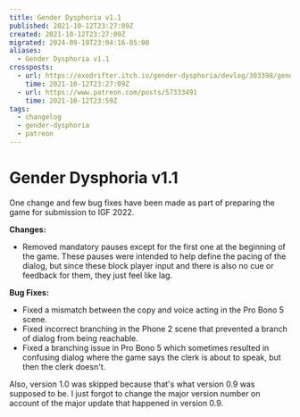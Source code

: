 ```yaml
---
title: Gender Dysphoria v1.1
published: 2021-10-12T23:27:09Z
created: 2021-10-12T23:27:09Z
migrated: 2024-09-19T23:04:16-05:00
aliases:
  - Gender Dysphoria v1.1
crossposts:
  - url: https://exodrifter.itch.io/gender-dysphoria/devlog/303398/gender-dysphoria-v11-released
    time: 2021-10-12T23:27:09Z
  - url: https://www.patreon.com/posts/57333491
    time: 2021-10-12T23:59Z
tags:
  - changelog
  - gender-dysphoria
  - patreon
---
```


# Gender Dysphoria v1.1

One change and few bug fixes have been made as part of preparing the game for submission to IGF 2022.

**Changes:**
* Removed mandatory pauses except for the first one at the beginning of the game. These pauses were intended to help define the pacing of the dialog, but since these block player input and there is also no cue or feedback for them, they just feel like lag.

**Bug Fixes:**
* Fixed a mismatch between the copy and voice acting in the Pro Bono 5 scene.
* Fixed incorrect branching in the Phone 2 scene that prevented a branch of dialog from being reachable.
* Fixed a branching issue in Pro Bono 5 which sometimes resulted in confusing dialog where the game says the clerk is about to speak, but then the clerk doesn't.

Also, version 1.0 was skipped because that's what version 0.9 was supposed to be. I just forgot to change the major version number on account of the major update that happened in version 0.9.
